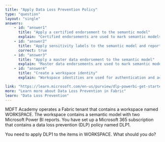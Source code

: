 ```yaml
---
title: "Apply Data Loss Prevention Policy"
type: "question"
layout: "single"
answers:
    - id: "answer1"
      title: "Apply a certified endorsement to the semantic model"
      explain: "Certified endorsements are used to mark semantic models as verified and trusted, but they do not apply DLP policies or control data protection settings."
    - id: "answer2"
      title: "Apply sensitivity labels to the semantic model and reports"
      correct: true
    - id: "answer3"
      title: "Apply a master data endorsement to the semantic model"
      explain: "Master data endorsements are used to mark semantic models as containing master data, but they do not apply DLP policies or control data protection settings."
    - id: "answer4"
      title: "Create a workspace identity"
      explain: "Workspace identities are used for authentication and access control, but they do not apply DLP policies or control data protection settings."

link: "https://learn.microsoft.com/en-us/purview/dlp-powerbi-get-started"
more: "Learn more about Data Loss Prevention in Fabric"
learn: "Data Loss Prevention"
---
```


MDFT Academy operates a Fabric tenant that contains a workspace named WORKSPACE. The workspace contains a semantic model with two Microsoft Power BI reports. You have set up a Microsoft 365 subscription that contains a data loss prevention (DLP) policy named DLP1.

You need to apply DLP1 to the items in WORKSPACE. What should you do?

